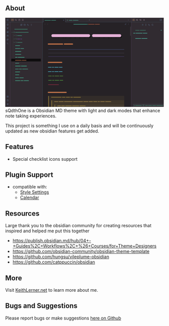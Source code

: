 ## About
![Sample Image](https://github.com/KeithLerner/ObsidianMDsQdthOne/blob/main/GarbledGif.gif)
sQdthOne is a Obsidian MD theme with light and dark modes that enhance note taking experiences. 

This project is something I use on a daily basis and will be continuously updated as new obsidian features get added. 

## Features
- Special checklist icons support

## Plugin Support
- compatible with:
  - [Style Settings](https://github.com/mgmeyers/obsidian-style-settings)
  - [Calendar](https://github.com/liamcain/obsidian-calendar-plugin)

## Resources
Large thank you to the obsidian community for creating resources that inspired and helped me put this together
- https://publish.obsidian.md/hub/04+-+Guides%2C+Workflows%2C+%26+Courses/for+Theme+Designers
- https://github.com/obsidian-community/obsidian-theme-template
- https://github.com/hungsu/vileplume-obsidian
- https://github.com/catppuccin/obsidian

## More
Visit [KeithLerner.net](https://www.KeithLerner.net/) to learn more about me. 

## Bugs and Suggestions
Please report bugs or make suggestions [here on Github](https://github.com/KeithLerner/ObsidianMDsQdthOne/issues)
